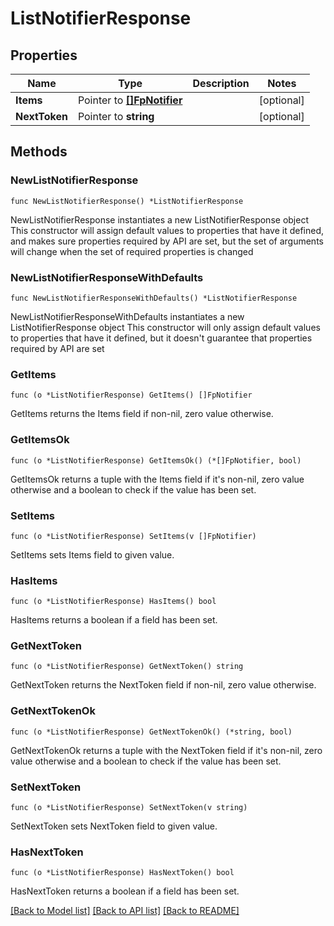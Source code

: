 # ListNotifierResponse

## Properties

Name | Type | Description | Notes
------------ | ------------- | ------------- | -------------
**Items** | Pointer to [**[]FpNotifier**](FpNotifier.md) |  | [optional] 
**NextToken** | Pointer to **string** |  | [optional] 

## Methods

### NewListNotifierResponse

`func NewListNotifierResponse() *ListNotifierResponse`

NewListNotifierResponse instantiates a new ListNotifierResponse object
This constructor will assign default values to properties that have it defined,
and makes sure properties required by API are set, but the set of arguments
will change when the set of required properties is changed

### NewListNotifierResponseWithDefaults

`func NewListNotifierResponseWithDefaults() *ListNotifierResponse`

NewListNotifierResponseWithDefaults instantiates a new ListNotifierResponse object
This constructor will only assign default values to properties that have it defined,
but it doesn't guarantee that properties required by API are set

### GetItems

`func (o *ListNotifierResponse) GetItems() []FpNotifier`

GetItems returns the Items field if non-nil, zero value otherwise.

### GetItemsOk

`func (o *ListNotifierResponse) GetItemsOk() (*[]FpNotifier, bool)`

GetItemsOk returns a tuple with the Items field if it's non-nil, zero value otherwise
and a boolean to check if the value has been set.

### SetItems

`func (o *ListNotifierResponse) SetItems(v []FpNotifier)`

SetItems sets Items field to given value.

### HasItems

`func (o *ListNotifierResponse) HasItems() bool`

HasItems returns a boolean if a field has been set.

### GetNextToken

`func (o *ListNotifierResponse) GetNextToken() string`

GetNextToken returns the NextToken field if non-nil, zero value otherwise.

### GetNextTokenOk

`func (o *ListNotifierResponse) GetNextTokenOk() (*string, bool)`

GetNextTokenOk returns a tuple with the NextToken field if it's non-nil, zero value otherwise
and a boolean to check if the value has been set.

### SetNextToken

`func (o *ListNotifierResponse) SetNextToken(v string)`

SetNextToken sets NextToken field to given value.

### HasNextToken

`func (o *ListNotifierResponse) HasNextToken() bool`

HasNextToken returns a boolean if a field has been set.


[[Back to Model list]](../README.md#documentation-for-models) [[Back to API list]](../README.md#documentation-for-api-endpoints) [[Back to README]](../README.md)


